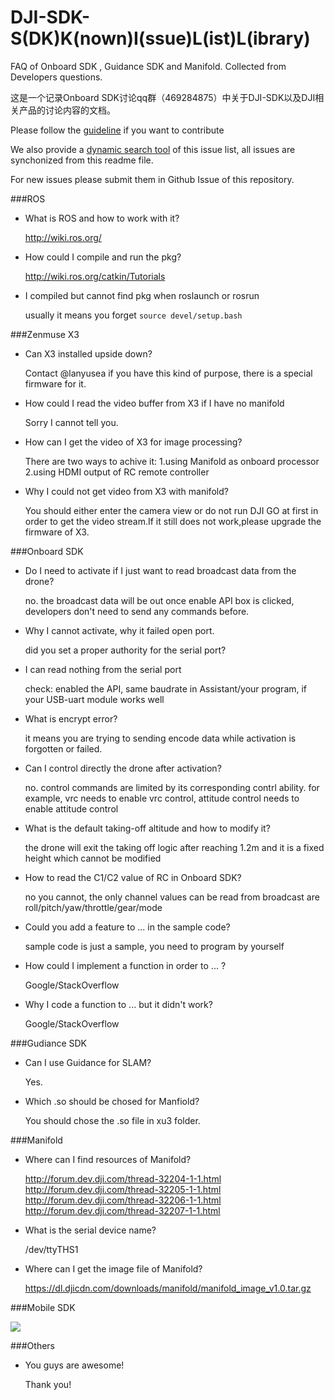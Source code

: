# DJI-SDK-S(DK)K(nown)I(ssue)L(ist)L(ibrary)

FAQ of Onboard SDK , Guidance SDK and Manifold. Collected from Developers questions.

这是一个记录Onboard SDK讨论qq群（469284875）中关于DJI-SDK以及DJI相关产品的讨论内容的文档。

Please follow the [guideline](https://github.com/wqf233333/DJI-SDK-SKILL/wiki/Format-Guideline) if you want to contribute

We also provide a [dynamic search tool](http://dji-brainhole.github.io/hippophae/index.html) of this issue list, all issues are synchonized from this readme file.

For new issues please submit them in Github Issue of this repository.

###ROS

- What is ROS and how to work with it?

  http://wiki.ros.org/

- How could I compile and run the pkg?

  http://wiki.ros.org/catkin/Tutorials

- I compiled but cannot find pkg when roslaunch or rosrun

  usually it means you forget `source devel/setup.bash`

###Zenmuse X3

- Can X3 installed upside down?

  Contact @lanyusea if you have this kind of purpose, there is a special firmware for it.

- How could I read the video buffer from X3 if I have no manifold

  Sorry I cannot tell you.

- How can I get the video of X3 for image processing?

  There are two ways to achive it: 1.using Manifold as onboard processor 2.using HDMI output of RC remote controller

- Why I could not get video from X3 with manifold?

  You should either enter the camera view or do not run DJI GO at first in order to get the video stream.If it still does not work,please upgrade the firmware of X3.

###Onboard SDK

- Do I need to activate if I just want to read broadcast data from the drone?

  no. the broadcast data will be out once enable API box is clicked, developers don't need to send any commands before.

- Why I cannot activate, why it failed open port.

  did you set a proper authority for the serial port?

- I can read nothing from the serial port

  check: enabled the API, same baudrate in Assistant/your program, if your USB-uart module works well

- What is encrypt error?

  it means you are trying to sending encode data while activation is forgotten or failed.

- Can I control directly the drone after activation?

  no. control commands are limited by its corresponding contrl ability. for example, vrc needs to enable vrc control, attitude control needs to enable attitude control

- What is the default taking-off altitude and how to modify it?

  the drone will exit the taking off logic after reaching 1.2m and it is a fixed height which cannot be modified

- How to read the C1/C2 value of RC in Onboard SDK?

  no you cannot, the only channel values can be read from broadcast are roll/pitch/yaw/throttle/gear/mode

- Could you add a feature to ... in the sample code?

  sample code is just a sample, you need to program by yourself

- How could I implement a function in order to ... ?

  Google/StackOverflow

- Why I code a function to ... but it didn't work?

  Google/StackOverflow

###Gudiance SDK

- Can I use Guidance for SLAM?

  Yes.

- Which .so should be chosed for Manfiold?

  You should chose the .so file in xu3 folder.


###Manifold

- Where can I find resources of Manifold?

  http://forum.dev.dji.com/thread-32204-1-1.html http://forum.dev.dji.com/thread-32205-1-1.html http://forum.dev.dji.com/thread-32206-1-1.html http://forum.dev.dji.com/thread-32207-1-1.html

- What is the serial device name?

  /dev/ttyTHS1

- Where can I get the  image file of Manifold?

  https://dl.djicdn.com/downloads/manifold/manifold_image_v1.0.tar.gz

###Mobile SDK

![](http://3.bp.blogspot.com/-Z5vydmzLOuI/VFNTYpbOmlI/AAAAAAAAAEM/VO3_IlSqnqI/s1600/94eb289f247f6e711a9975bed6783d1db4a15af4a9f2b7cd8f1a560a3bfb540a.jpg)

###Others

- You guys are awesome!

  Thank you!

